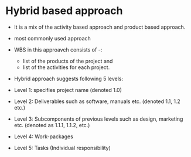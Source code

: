 # Hybrid based approach

- It is a mix of the activity based approach and product based approach.

- most commonly used approach

- WBS in this approavch consists of -:

  - list of the products of the project and
  - list of the activities for each project.

- Hybrid approach suggests following 5 levels:

- Level 1: specifies project name (denoted 1.0)
- Level 2: Deliverables such as software, manuals etc. (denoted 1.1, 1.2 etc.)
- Level 3: Subcomponents of previous levels such as design, marketing etc. (denoted as 1.1.1, 1.1.2, etc.)
- Level 4: Work-packages
- Level 5: Tasks (Individual responsibility)
